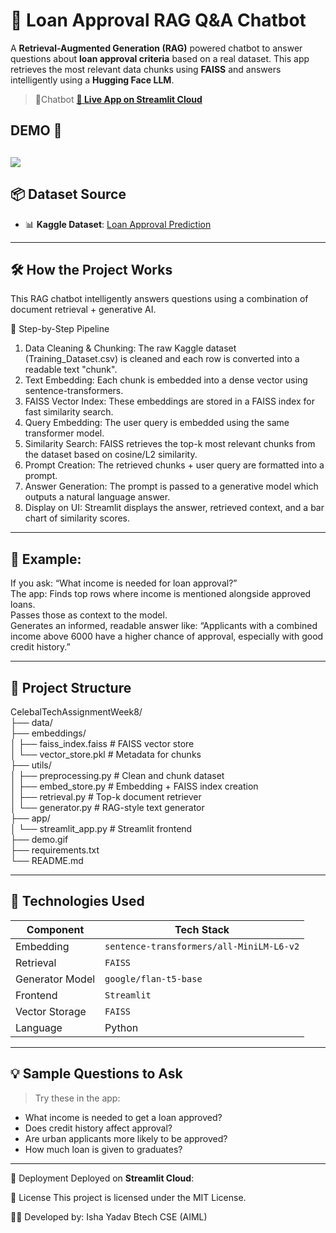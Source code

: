 # 💬 Loan Approval RAG Q&A Chatbot

A **Retrieval-Augmented Generation (RAG)** powered chatbot to answer questions about **loan approval criteria** based on a real dataset. This app retrieves the most relevant data chunks using **FAISS** and answers intelligently using a **Hugging Face LLM**.
> 🔗Chatbot **[🚀 Live App on Streamlit Cloud](https://loanapprovalchatbot.streamlit.app/)**

## DEMO 🎥 
![](demo.gif)
---
## 📦 Dataset Source

- 📊 **Kaggle Dataset**: [Loan Approval Prediction](https://www.kaggle.com/datasets/sonalisingh1411/loan-approval-prediction)
---

## 🛠️ How the Project Works
This RAG chatbot intelligently answers questions using a combination of document retrieval + generative AI.

🔁 Step-by-Step Pipeline
1. Data Cleaning & Chunking:	The raw Kaggle dataset (Training_Dataset.csv) is cleaned and each row is converted into a readable text "chunk".
2. Text Embedding:	Each chunk is embedded into a dense vector using sentence-transformers.
3. FAISS Vector Index:	These embeddings are stored in a FAISS index for fast similarity search.
4. Query Embedding:	The user query is embedded using the same transformer model.
5. Similarity Search:	FAISS retrieves the top-k most relevant chunks from the dataset based on cosine/L2 similarity.
6. Prompt Creation:	The retrieved chunks + user query are formatted into a prompt.
7. Answer Generation:	The prompt is passed to a generative model which outputs a natural language answer.
8. Display on UI:	Streamlit displays the answer, retrieved context, and a bar chart of similarity scores.
---
## 🧠 Example:

If you ask:
“What income is needed for loan approval?”<br>
The app:
Finds top rows where income is mentioned alongside approved loans.<br>
Passes those as context to the model.<br>
Generates an informed, readable answer like:
“Applicants with a combined income above 6000 have a higher chance of approval, especially with good credit history.”

---
## 📁 Project Structure

CelebalTechAssignmentWeek8/<br>
├── data/<br>
├── embeddings/<br>
│ ├── faiss_index.faiss # FAISS vector store<br>
│ └── vector_store.pkl # Metadata for chunks<br>
├── utils/<br>
│ ├── preprocessing.py # Clean and chunk dataset<br>
│ ├── embed_store.py # Embedding + FAISS index creation<br>
│ ├── retrieval.py # Top-k document retriever<br>
│ └── generator.py # RAG-style text generator<br>
├── app/<br>
│ └── streamlit_app.py # Streamlit frontend<br>
├── demo.gif<br>
├── requirements.txt<br>
└── README.md <br>

---

## 🔧 Technologies Used

| Component             | Tech Stack                                       |
|----------------------|--------------------------------------------------|
| Embedding            | `sentence-transformers/all-MiniLM-L6-v2`         |
| Retrieval            | `FAISS`                                          |
| Generator Model      | `google/flan-t5-base`                            |
| Frontend             | `Streamlit`                                      |
| Vector Storage       | `FAISS`                                          |
| Language             | Python                                           |

---

## 💡 Sample Questions to Ask

> Try these in the app:

- What income is needed to get a loan approved?
- Does credit history affect approval?
- Are urban applicants more likely to be approved?
- How much loan is given to graduates?

---

🚀 Deployment
Deployed on **Streamlit Cloud**:


📄 License 
This project is licensed under the MIT License.


👩‍💻 Developed by: 
Isha Yadav Btech CSE (AIML)
